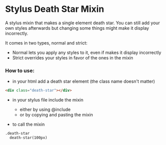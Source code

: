# Stylus Death Star Mixin
A stylus mixin that makes a single element death star. You can still add your own styles afterwards but changing some things might make it display incorrectly.

It comes in two types, normal and strict:
- Normal lets you apply any styles to it, even if makes it display incorrectly
- Strict overrides your styles in favor of the ones in the mixin

### How to use:

- in your html add a death star element (the class name doesn't matter)
```HTML
<div class="death-star"></div>
```

- in your stylus file include the mixin
  - either by using @include
  - or by copying and pasting the mixin

- to call the mixin
```stylus
.death-star
  death-star(100px)
```
